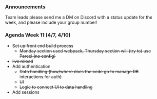 ### Announcements

Team leads please send me a DM on Discord with a status update for the week, and please include your group number!

### Agenda Week 11 (4/7, 4/10)

- ~~Set up front end build process~~
  - ~~Monday section used webpack, Thursday section will (try to) use Parcel (no config)~~
- ~~live reload~~
- Add authentication
  - ~~Data handling (how/where does the code go to manage DB interactions for auth)~~
  - ~~UI~~
  - ~~Logic to connect UI to data handling~~
- Add sessions
